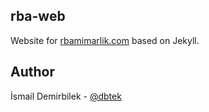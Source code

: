 rba-web
-------

Website for [rbamimarlik.com](http://rbamimarlik.com) based on Jekyll.

## Author
İsmail Demirbilek - [@dbtek](https://twitter.com/dbtek)